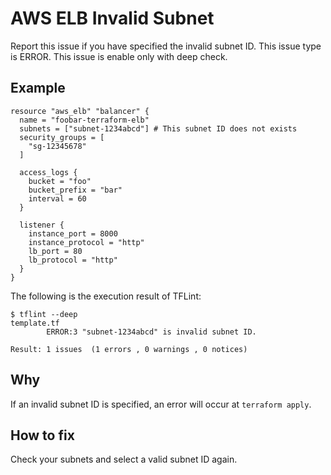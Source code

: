 # AWS ELB Invalid Subnet
Report this issue if you have specified the invalid subnet ID. This issue type is ERROR. This issue is enable only with deep check.

## Example
```
resource "aws_elb" "balancer" {
  name = "foobar-terraform-elb"
  subnets = ["subnet-1234abcd"] # This subnet ID does not exists
  security_groups = [
    "sg-12345678"
  ]

  access_logs {
    bucket = "foo"
    bucket_prefix = "bar"
    interval = 60
  }

  listener {
    instance_port = 8000
    instance_protocol = "http"
    lb_port = 80
    lb_protocol = "http"
  }
}
```

The following is the execution result of TFLint: 

```
$ tflint --deep
template.tf
        ERROR:3 "subnet-1234abcd" is invalid subnet ID.

Result: 1 issues  (1 errors , 0 warnings , 0 notices)
```

## Why
If an invalid subnet ID is specified, an error will occur at `terraform apply`.

## How to fix
Check your subnets and select a valid subnet ID again.

